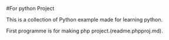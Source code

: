 #For python Project

This is a collection of Python example made for learning python.

First programme is for making php project.(readme.phpproj.md).
